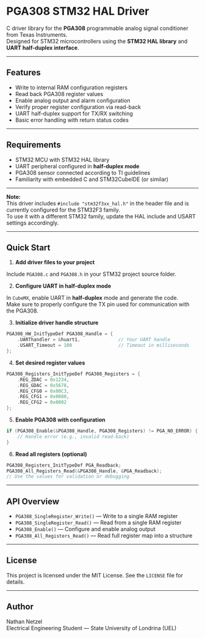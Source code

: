 # PGA308 STM32 HAL Driver

C driver library for the **PGA308** programmable analog signal conditioner from Texas Instruments.  
Designed for STM32 microcontrollers using the **STM32 HAL library** and **UART half-duplex interface**.

---

## **Features**

- Write to internal RAM configuration registers  
- Read back PGA308 register values  
- Enable analog output and alarm configuration  
- Verify proper register configuration via read-back  
- UART half-duplex support for TX/RX switching  
- Basic error handling with return status codes

---

## **Requirements**

- STM32 MCU with STM32 HAL library  
- UART peripheral configured in **half-duplex mode**  
- PGA308 sensor connected according to TI guidelines  
- Familiarity with embedded C and STM32CubeIDE (or similar)  

---

**Note:**  
This driver includes `#include "stm32f3xx_hal.h"` in the header file and is currently configured for the STM32F3 family.  
To use it with a different STM32 family, update the HAL include and USART settings accordingly.

---

## **Quick Start**

1. **Add driver files to your project**

Include `PGA308.c` and `PGA308.h` in your STM32 project source folder.

2. **Configure UART in half-duplex mode**

In `CubeMX`, enable UART in **half-duplex** mode and generate the code.  
Make sure to properly configure the TX pin used for communication with the PGA308.

3. **Initialize driver handle structure**

```c
PGA308_HW_InitTypeDef PGA308_Handle = {
    .UARThandler = &huart1,              // Your UART handle
    .USART_Timeout = 100                 // Timeout in milliseconds
};
```

4. **Set desired register values**

```c
PGA308_Registers_InitTypeDef PGA308_Registers = {
    .REG_ZDAC = 0x1234,
    .REG_GDAC = 0x5678,
    .REG_CFG0 = 0x00C3,
    .REG_CFG1 = 0x0080,
    .REG_CFG2 = 0x0002
};
```

5. **Enable PGA308 with configuration**

```c
if (PGA308_Enable(&PGA308_Handle, PGA308_Registers) != PGA_NO_ERROR) {
    // Handle error (e.g., invalid read-back)
}
```

6. **Read all registers (optional)**

```c
PGA308_Registers_InitTypeDef PGA_Readback;
PGA308_All_Registers_Read(&PGA308_Handle, &PGA_Readback);
// Use the values for validation or debugging
```

---

## **API Overview**

* `PGA308_SingleRegister_Write()` — Write to a single RAM register  
* `PGA308_SingleRegister_Read()` — Read from a single RAM register  
* `PGA308_Enable()` — Configure and enable analog output  
* `PGA308_All_Registers_Read()` — Read full register map into a structure  

---

## **License**

This project is licensed under the MIT License. See the `LICENSE` file for details.

---

## **Author**

Nathan Netzel  
Electrical Engineering Student — State University of Londrina (UEL)
